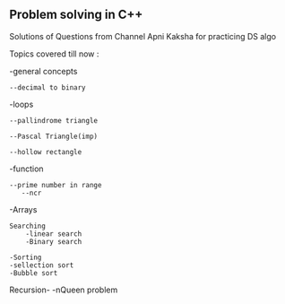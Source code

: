 ## Problem solving in C++

Solutions of Questions from Channel Apni Kaksha for practicing DS algo


Topics covered till now :


-general concepts
    
    --decimal to binary
    
    
-loops
   
    --pallindrome triangle
   
    --Pascal Triangle(imp)
    
    --hollow rectangle
    
    
-function
    
    --prime number in range
       --ncr
    
    
-Arrays 
    
    Searching
        -linear search
        -Binary search
    
    -Sorting
    -sellection sort
    -Bubble sort

Recursion-
       -nQueen problem

